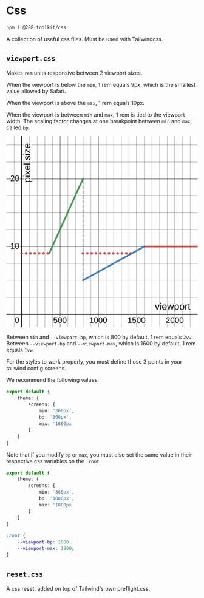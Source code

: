 # Css

```sh
npm i @288-toolkit/css
```

A collection of useful css files. Must be used with Tailwindcss.

## `viewport.css`

Makes `rem` units responsive between 2 viewport sizes.

When the viewport is below the `min`, 1 rem equals 9px, which is the smallest value allowed by
Safari.

When the viewport is above the `max`, 1 rem equals 10px.

When the viewport is between `min` and `max`, 1 rem is tied to the viewport width. The scaling
factor changes at one breakpoint between `min` and `max`, called `bp`.

[![rem value in px based on the viewport](./css-responsiveness.svg)](https://www.desmos.com/calculator/dhkjr16m9c)

Between `min` and `--viewport-bp`, which is 800 by default, 1 rem equals `2vw`. Between
`--viewport-bp` and `--viewport-max`, which is 1600 by default, 1 rem equals `1vw`.

For the styles to work properly, you must define those 3 points in your tailwind config screens.

We recommend the following values.

```ts
export default {
	theme: {
		screens: {
			min: '360px',
			bp: '800px',
			max: '1600px
		}
	}
}
```

Note that if you modify `bp` or `max`, you must also set the same value in their respective css
variables on the `:root`.

```ts
export default {
	theme: {
		screens: {
			min: '360px',
			bp: '1000px',
			max: '1800px
		}
	}
}
```

```css
:root {
	--viewport-bp: 1000;
	--viewport-max: 1800;
}
```

## `reset.css`

A css reset, added on top of Tailwind's own preflight.css.
